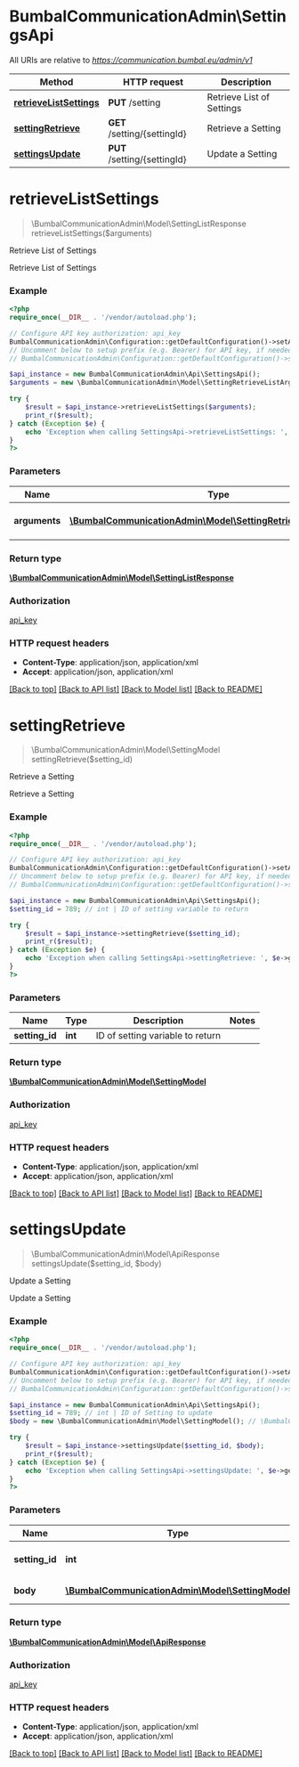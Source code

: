 # BumbalCommunicationAdmin\SettingsApi

All URIs are relative to *https://communication.bumbal.eu/admin/v1*

Method | HTTP request | Description
------------- | ------------- | -------------
[**retrieveListSettings**](SettingsApi.md#retrieveListSettings) | **PUT** /setting | Retrieve List of Settings
[**settingRetrieve**](SettingsApi.md#settingRetrieve) | **GET** /setting/{settingId} | Retrieve a Setting
[**settingsUpdate**](SettingsApi.md#settingsUpdate) | **PUT** /setting/{settingId} | Update a Setting


# **retrieveListSettings**
> \BumbalCommunicationAdmin\Model\SettingListResponse retrieveListSettings($arguments)

Retrieve List of Settings

Retrieve List of Settings

### Example
```php
<?php
require_once(__DIR__ . '/vendor/autoload.php');

// Configure API key authorization: api_key
BumbalCommunicationAdmin\Configuration::getDefaultConfiguration()->setApiKey('ApiKey', 'YOUR_API_KEY');
// Uncomment below to setup prefix (e.g. Bearer) for API key, if needed
// BumbalCommunicationAdmin\Configuration::getDefaultConfiguration()->setApiKeyPrefix('ApiKey', 'Bearer');

$api_instance = new BumbalCommunicationAdmin\Api\SettingsApi();
$arguments = new \BumbalCommunicationAdmin\Model\SettingRetrieveListArguments(); // \BumbalCommunicationAdmin\Model\SettingRetrieveListArguments | Settings RetrieveList Arguments

try {
    $result = $api_instance->retrieveListSettings($arguments);
    print_r($result);
} catch (Exception $e) {
    echo 'Exception when calling SettingsApi->retrieveListSettings: ', $e->getMessage(), PHP_EOL;
}
?>
```

### Parameters

Name | Type | Description  | Notes
------------- | ------------- | ------------- | -------------
 **arguments** | [**\BumbalCommunicationAdmin\Model\SettingRetrieveListArguments**](../Model/\BumbalCommunicationAdmin\Model\SettingRetrieveListArguments.md)| Settings RetrieveList Arguments |

### Return type

[**\BumbalCommunicationAdmin\Model\SettingListResponse**](../Model/SettingListResponse.md)

### Authorization

[api_key](../../README.md#api_key)

### HTTP request headers

 - **Content-Type**: application/json, application/xml
 - **Accept**: application/json, application/xml

[[Back to top]](#) [[Back to API list]](../../README.md#documentation-for-api-endpoints) [[Back to Model list]](../../README.md#documentation-for-models) [[Back to README]](../../README.md)

# **settingRetrieve**
> \BumbalCommunicationAdmin\Model\SettingModel settingRetrieve($setting_id)

Retrieve a Setting

Retrieve a Setting

### Example
```php
<?php
require_once(__DIR__ . '/vendor/autoload.php');

// Configure API key authorization: api_key
BumbalCommunicationAdmin\Configuration::getDefaultConfiguration()->setApiKey('ApiKey', 'YOUR_API_KEY');
// Uncomment below to setup prefix (e.g. Bearer) for API key, if needed
// BumbalCommunicationAdmin\Configuration::getDefaultConfiguration()->setApiKeyPrefix('ApiKey', 'Bearer');

$api_instance = new BumbalCommunicationAdmin\Api\SettingsApi();
$setting_id = 789; // int | ID of setting variable to return

try {
    $result = $api_instance->settingRetrieve($setting_id);
    print_r($result);
} catch (Exception $e) {
    echo 'Exception when calling SettingsApi->settingRetrieve: ', $e->getMessage(), PHP_EOL;
}
?>
```

### Parameters

Name | Type | Description  | Notes
------------- | ------------- | ------------- | -------------
 **setting_id** | **int**| ID of setting variable to return |

### Return type

[**\BumbalCommunicationAdmin\Model\SettingModel**](../Model/SettingModel.md)

### Authorization

[api_key](../../README.md#api_key)

### HTTP request headers

 - **Content-Type**: application/json, application/xml
 - **Accept**: application/json, application/xml

[[Back to top]](#) [[Back to API list]](../../README.md#documentation-for-api-endpoints) [[Back to Model list]](../../README.md#documentation-for-models) [[Back to README]](../../README.md)

# **settingsUpdate**
> \BumbalCommunicationAdmin\Model\ApiResponse settingsUpdate($setting_id, $body)

Update a Setting

Update a Setting

### Example
```php
<?php
require_once(__DIR__ . '/vendor/autoload.php');

// Configure API key authorization: api_key
BumbalCommunicationAdmin\Configuration::getDefaultConfiguration()->setApiKey('ApiKey', 'YOUR_API_KEY');
// Uncomment below to setup prefix (e.g. Bearer) for API key, if needed
// BumbalCommunicationAdmin\Configuration::getDefaultConfiguration()->setApiKeyPrefix('ApiKey', 'Bearer');

$api_instance = new BumbalCommunicationAdmin\Api\SettingsApi();
$setting_id = 789; // int | ID of Setting to update
$body = new \BumbalCommunicationAdmin\Model\SettingModel(); // \BumbalCommunicationAdmin\Model\SettingModel | Settings object

try {
    $result = $api_instance->settingsUpdate($setting_id, $body);
    print_r($result);
} catch (Exception $e) {
    echo 'Exception when calling SettingsApi->settingsUpdate: ', $e->getMessage(), PHP_EOL;
}
?>
```

### Parameters

Name | Type | Description  | Notes
------------- | ------------- | ------------- | -------------
 **setting_id** | **int**| ID of Setting to update |
 **body** | [**\BumbalCommunicationAdmin\Model\SettingModel**](../Model/\BumbalCommunicationAdmin\Model\SettingModel.md)| Settings object | [optional]

### Return type

[**\BumbalCommunicationAdmin\Model\ApiResponse**](../Model/ApiResponse.md)

### Authorization

[api_key](../../README.md#api_key)

### HTTP request headers

 - **Content-Type**: application/json, application/xml
 - **Accept**: application/json, application/xml

[[Back to top]](#) [[Back to API list]](../../README.md#documentation-for-api-endpoints) [[Back to Model list]](../../README.md#documentation-for-models) [[Back to README]](../../README.md)

